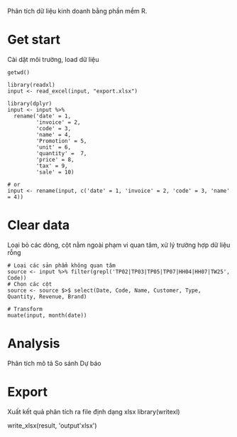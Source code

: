 Phân tích dữ liệu kinh doanh bằng phần mềm R.

# Get start
Cài dặt môi trường, load dữ liệu
```
getwd()

library(readxl)
input <- read_excel(input, "export.xlsx")

library(dplyr)
input <- input %>% 
  rename('date' = 1, 
         'invoice' = 2, 
         'code' = 3, 
         'name' = 4, 
         'Promotion' = 5, 
         'unit' = 6, 
         'quantity' =  7, 
         'price' = 8, 
         'tax' = 9, 
         'sale' = 10)

# or
input <- rename(input, c('date' = 1, 'invoice' = 2, 'code' = 3, 'name' = 4))
```

# Clear data
Loại bỏ các dòng, cột nằm ngoài phạm vi quan tâm, xử lý trường hợp dữ liệu rỗng
```
# Loại các sản phẩm không quan tâm
source <- input %>% filter(grepl('TP02|TP03|TP05|TP07|HH04|HH07|TW25', Code))
# Chọn các cột
source <- source $>$ select(Date, Code, Name, Customer, Type, Quantity, Revenue, Brand)
```

```
# Transform
muate(input, month(date))
```

# Analysis
Phân tích mô tả
So sánh
Dự báo

# Export
Xuất kết quả phân tích ra file định dạng xlsx
library(writexl)

write_xlsx(result, 'output'xlsx')
